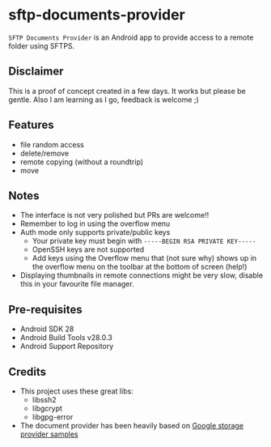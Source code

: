 sftp-documents-provider
=======================

`SFTP Documents Provider` is an Android app to provide access to a remote folder using SFTPS.

Disclaimer 
----------

This is a proof of concept created in a few days. It works but please be gentle. Also I am learning as I go, feedback is welcome ;) 

Features
--------

- file random access
- delete/remove
- remote copying (without a roundtrip)
- move

Notes
-----

- The interface is not very polished but PRs are welcome!!
- Remember to log in using the overflow menu
- Auth mode only supports private/public keys
  - Your private key must begin with `-----BEGIN RSA PRIVATE KEY----- `
  - OpenSSH keys are not supported
  - Add keys using the Overflow menu that (not sure why) shows up in the overflow menu on the toolbar at the bottom of screen (help!)
- Displaying thumbnails in remote connections might be very slow, disable this in your favourite file manager.     

Pre-requisites
--------------

- Android SDK 28
- Android Build Tools v28.0.3
- Android Support Repository
  
Credits
--------

- This project uses these great libs:
  - libssh2 
  - libgcrypt
  - libgpg-error
-  The document provider has been heavily based on [Google storage provider samples][1]

[1]: https://github.com/android/storage
